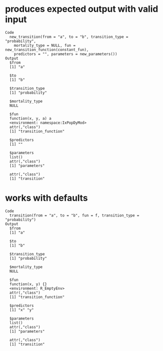 # produces expected output with valid input

    Code
      new_transition(from = "a", to = "b", transition_type = "probability",
        mortality_type = NULL, fun = new_transition_function(constant_fun),
        predictors = "", parameters = new_parameters())
    Output
      $from
      [1] "a"
      
      $to
      [1] "b"
      
      $transition_type
      [1] "probability"
      
      $mortality_type
      NULL
      
      $fun
      function(x, y, a) a
      <environment: namespace:IxPopDyMod>
      attr(,"class")
      [1] "transition_function"
      
      $predictors
      [1] ""
      
      $parameters
      list()
      attr(,"class")
      [1] "parameters"
      
      attr(,"class")
      [1] "transition"

# works with defaults

    Code
      transition(from = "a", to = "b", fun = f, transition_type = "probability")
    Output
      $from
      [1] "a"
      
      $to
      [1] "b"
      
      $transition_type
      [1] "probability"
      
      $mortality_type
      NULL
      
      $fun
      function(x, y) {}
      <environment: R_EmptyEnv>
      attr(,"class")
      [1] "transition_function"
      
      $predictors
      [1] "x" "y"
      
      $parameters
      list()
      attr(,"class")
      [1] "parameters"
      
      attr(,"class")
      [1] "transition"

